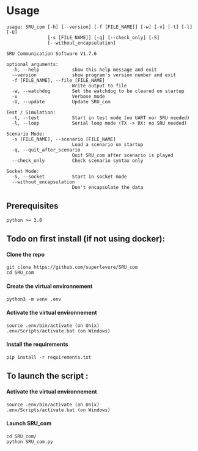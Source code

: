 # Usage

```
usage: SRU_com [-h] [--version] [-f [FILE_NAME]] [-w] [-v] [-t] [-l] [-U]
               [-s [FILE_NAME]] [-q] [--check_only] [-S]
               [--without_encapsulation]

SRU Communication Software V1.7.6

optional arguments:
  -h, --help            show this help message and exit
  --version             show program's version number and exit
  -f [FILE_NAME], --file [FILE_NAME]
                        Write output to file
  -w, --watchdog        Set the watchdog to be cleared on startup
  -v                    Verbose mode
  -U, --update          Update SRU_com

Test / Simulation:
  -t, --test            Start in test mode (no UART nor SRU needed)
  -l, --loop            Serial loop mode (TX -> RX: no SRU needed)

Scenario Mode:
  -s [FILE_NAME], --scenario [FILE_NAME]
                        Load a scenario on startup
  -q, --quit_after_scenario
                        Quit SRU_com after scenario is played
  --check_only          Check scenario syntax only

Socket Mode:
  -S, --socket          Start in socket mode
  --without_encapsulation
                        Don't encapsulate the data
```


## Prerequisites 
```
python >= 3.6
```

## Todo on first install (**if not using docker**): 
#### Clone the repo
```
git clone https://github.com/superlevure/SRU_com
cd SRU_com
```

#### Create the virtual environnement
```
python3 -m venv .env
```
#### Activate the virtual environnement
```
source .env/bin/activate (on Unix) 
.env/Scripts/activate.bat (on Windows) 
```

#### Install the requirements 
```
pip install -r requirements.txt
```


## To launch the script : 
#### Activate the virtual environnement
```
source .env/bin/activate (on Unix) 
.env/Scripts/activate.bat (on Windows) 
```
#### Launch SRU_com
```
cd SRU_com/
python SRU_com.py
```



